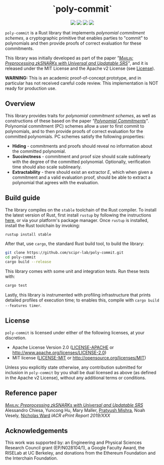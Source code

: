 <h1 align="center">`poly-commit`</h1>

<p align="center">
    <a href="https://travis-ci.org/scipr-lab/poly-commit"><img src="https://travis-ci.org/scipr-lab/poly-commit.svg?branch=master"></a>
    <a href="https://github.com/scipr-lab/poly-commit/blob/master/AUTHORS"><img src="https://img.shields.io/badge/authors-SCIPR%20Lab-orange.svg"></a>
    <a href="https://github.com/scipr-lab/poly-commit/blob/master/LICENSE-APACHE"><img src="https://img.shields.io/badge/license-APACHE-blue.svg"></a>
   <a href="https://github.com/scipr-lab/poly-commit/blob/master/LICENSE-MIT"><img src="https://img.shields.io/badge/license-MIT-blue.svg"></a>
</p>

`poly-commit` is a Rust library that implements *polynomial commitment schemes*, a cryptographic primitive that enables parties to "commit" to polynomials and then provide proofs of correct evaluation for these commitments.

This library was initially developed as part of the paper *"[<span style="font-variant:small-caps;">Marlin</span>: Preprocessing zkSNARKs with Universal and Updatable SRS][marlin]"*, and it is released under the MIT License and the Apache v2 License (see [License](#license)).

**WARNING:** This is an academic proof-of-concept prototype, and in particular has not received careful code review. This implementation is NOT ready for production use.

## Overview

This library provides traits for *polynomial commitment schemes*, as well as constructions of these based on the paper *"[Polynomial Commitments][kzg10]"*. Polynomial commitment (PC) schemes allow a user to first commit to polynomials, and to then provide proofs of correct evaluation for the committed polynomials. PC schemes satisfy the following properties:

- **Hiding** - commitments and proofs should reveal no information about the committed polynomial.
- **Succinctness** - commitment and proof size should scale sublinearly with the degree of the committed polynomial. Optionally, verification time should also scale sublinearly.
- **Extractability** - there should exist an extractor *E*, which when given a commitment and a valid evaluation proof, should be able to extract a polynomial that agrees with the evaluation.

[kzg10]: http://cacr.uwaterloo.ca/techreports/2010/cacr2010-10.pdf

## Build guide

The library compiles on the `stable` toolchain of the Rust compiler. To install the latest version of Rust, first install `rustup` by following the instructions [here](https://rustup.rs/), or via your platform's package manager. Once `rustup` is installed, install the Rust toolchain by invoking:
```bash
rustup install stable
```

After that, use `cargo`, the standard Rust build tool, to build the library:
```bash
git clone https://github.com/scipr-lab/poly-commit.git
cd poly-commit
cargo build --release
```

This library comes with some unit and integration tests. Run these tests with:
```bash
cargo test
```

Lastly, this library is instrumented with profiling infrastructure that prints detailed
profiles of execution time; to enables this, compile with `cargo build --features timer`.

## License

`poly-commit` is licensed under either of the following licenses, at your discretion.

 * Apache License Version 2.0 ([LICENSE-APACHE](LICENSE-APACHE) or http://www.apache.org/licenses/LICENSE-2.0)
 * MIT license ([LICENSE-MIT](LICENSE-MIT) or http://opensource.org/licenses/MIT)

Unless you explicitly state otherwise, any contribution submitted for inclusion in `poly-commit` by you shall be dual licensed as above (as defined in the Apache v2 License), without any additional terms or conditions.

[marlin]: https://ia.cr/2019/xxx

## Reference paper

[_<span style="font-variant:small-caps;">Marlin</span>: Preprocessing zkSNARKs with Universal and Updatable SRS_][marlin]
Alessandro Chiesa, Yuncong Hu, Mary Maller, [Pratyush Mishra](https://www.github.com/pratyush), Noah Vesely, [Nicholas Ward](https://www.github.com/npwardberkeley)
*IACR ePrint Report 2019/XXX*

## Acknowledgements

This work was supported by:
an Engineering and Physical Sciences Research Council grant (EP/N028104/1),
a Google Faculty Award,
the RISELab at UC Berkeley,
and
donations from the Ethereum Foundation and the Interchain Foundation.
